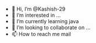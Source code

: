 - 👋 Hi, I’m @Kashish-29
- 👀 I’m interested in ...
- 🌱 I’m currently learning java
- 💞️ I’m looking to collaborate on ...
- 📫 How to reach me mail

<!---
Kashish-29/Kashish-29 is a ✨ special ✨ repository because its `README.md` (this file) appears on your GitHub profile.
You can click the Preview link to take a look at your changes.
--->
